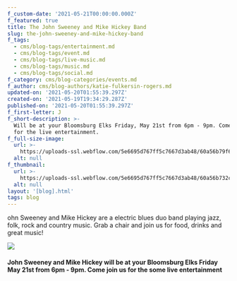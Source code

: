 ```yaml
---
f_custom-date: '2021-05-21T00:00:00.000Z'
f_featured: true
title: The John Sweeney and Mike Hickey Band
slug: the-john-sweeney-and-mike-hickey-band
f_tags:
  - cms/blog-tags/entertainment.md
  - cms/blog-tags/event.md
  - cms/blog-tags/live-music.md
  - cms/blog-tags/music.md
  - cms/blog-tags/social.md
f_category: cms/blog-categories/events.md
f_author: cms/blog-authors/katie-fulkersin-rogers.md
updated-on: '2021-05-20T01:55:39.297Z'
created-on: '2021-05-19T19:34:29.287Z'
published-on: '2021-05-20T01:55:39.297Z'
f_first-letter: J
f_short-description: >-
  Will be at your Bloomsburg Elks Friday, May 21st from 6pm - 9pm. Come join us
  for the live entertainment.
f_full-size-image:
  url: >-
    https://uploads-ssl.webflow.com/5e6695d767ff5c7667d3ab48/60a56b79f66e55eb9f0d66e8_Untitled%20design%203.jpg
  alt: null
f_thumbnail:
  url: >-
    https://uploads-ssl.webflow.com/5e6695d767ff5c7667d3ab48/60a56b732ce1d09fc16c448d_Untitled%20design%204.jpg
  alt: null
layout: '[blog].html'
tags: blog
---
```


ohn Sweeney and Mike Hickey are a electric blues duo band playing jazz, folk, rock and country music. Grab a chair and join us for food, drinks and great music!

![](https://uploads-ssl.webflow.com/5e6695d767ff5c7667d3ab48/60a56c2fb7695b3323f5d093_Untitled%20design.jpg)

#### John Sweeney and Mike Hickey will be at your Bloomsburg Elks Friday May 21st from 6pm - 9pm. Come join us for the some live entertainment

‍
